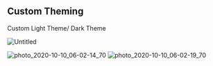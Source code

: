 ## Custom Theming

Custom Light Theme/ Dark Theme

![Untitled](https://user-images.githubusercontent.com/72328725/95701119-5825c580-0c66-11eb-94a7-576cca8faf8f.png)

![photo_2020-10-10_06-02-14_70](https://user-images.githubusercontent.com/72328725/95641281-0858ca00-0abf-11eb-913c-0dfbd1be7105.jpg) ![photo_2020-10-10_06-02-19_70](https://user-images.githubusercontent.com/72328725/95641283-0989f700-0abf-11eb-885e-5e477963c412.jpg)


